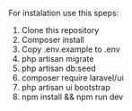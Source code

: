 For instalation use this speps:
1. Clone this repository
2. Composer install
3. Copy .env.example to .env
4. php artisan migrate
5. php artisan db:seed
6. composer require laravel/ui
7. php artisan ui bootstrap
8. npm install && npm run dev
